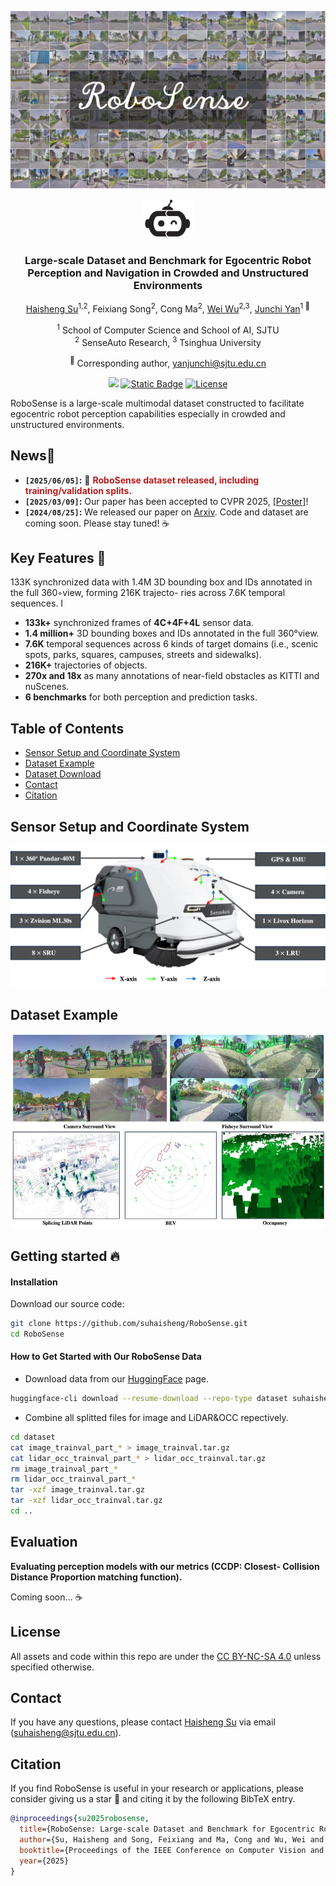 <div id="top" align="center">

![robosense](./assets/caption.gif)

<!-- <div align="center"> -->
<img src="assets/icon.png" width="80">
<!-- <h1>RoboSense</h1> -->
<h3>Large-scale Dataset and Benchmark for Egocentric Robot Perception and Navigation in Crowded and Unstructured Environments</h3>

[Haisheng Su](https://scholar.google.com.hk/citations?user=OFrMZh8AAAAJ&hl=zh-CN)<sup>1,2</sup>, Feixiang Song<sup>2</sup>, Cong Ma<sup>2</sup>, [Wei Wu](https://scholar.google.com.hk/citations?hl=zh-CN&user=9RBxtd8AAAAJ)<sup>2,3</sup>, [Junchi Yan](https://thinklab.sjtu.edu.cn/)<sup>1 :email:</sup>

<sup>1</sup> School of Computer Science and School of AI, SJTU \
<sup>2</sup> SenseAuto Research, <sup>3</sup> Tsinghua University

<sup>:email:</sup> Corresponding author, yanjunchi@sjtu.edu.cn


<!-- [![Paper](https://img.shields.io/badge/cs.CV-2408.15503-b31b1b?logo=arxiv&logoColor=red)](https://arxiv.org/abs/2408.15503) -->

<a href="https://arxiv.org/abs/2408.15503"><img src="https://img.shields.io/badge/arXiv-Paper-<color>"></a> [![Static Badge](https://img.shields.io/badge/Download-grey?style=plastic&logo=huggingface&logoColor=yellow)](https://huggingface.co/datasets/suhaisheng0527/RoboSense) [![License](https://img.shields.io/badge/License-CC_%20_BY--NC--SA_4.0-blue.svg)](https://creativecommons.org/licenses/by-nc-sa/4.0/)


</div>


<!-- ## Introduction -->
RoboSense is a large-scale multimodal dataset constructed to facilitate egocentric robot perception capabilities especially in crowded and unstructured environments.
<!-- * It contains more than 133K synchronized data of 3 main types of sensors (Camera, LiDAR and Fisheye), with 1.4M 3D bounding box and IDs annotated in the full $360^{\circ}$ view, forming 216K trajectories across 7.6K temporal sequences.
* It has $270\times$ and $18\times$ as many annotations of surrounding obstacles within near ranges as the previous datasets collected for autonomous driving scenarios such as KITTI and nuScenes. 
* Based on RoboSense, we formulate 6 benchmarks of both perception and prediction tasks to facilitate the future research development. -->

<!-- ## News -->
## News📰 <a name="news"></a>
* **`[2025/06/05]`:** 🤖  <span style="color: #B91C1C; font-weight: bold;">RoboSense dataset released, including training/validation splits.</span>
* **`[2025/03/09]`:** Our paper has been accepted to CVPR 2025, [[Poster]](./assets/cvpr2025_robosense_poster.png)!
* **`[2024/08/25]`:** We released our paper on [Arxiv](https://arxiv.org/abs/2408.15503). Code and dataset are coming soon. Please stay tuned! ☕️


## Key Features 🔑 <a name="keyfeatures"></a>

133K synchronized data with 1.4M 3D bounding box and
IDs annotated in the full 360◦view, forming 216K trajecto-
ries across 7.6K temporal sequences. I

- **133k+** synchronized frames of **4C+4F+4L** sensor data.
- **1.4 million+** 3D bounding boxes and IDs annotated in the full 360°view.
- **7.6K** temporal sequences across 6 kinds of target domains (i.e., scenic spots, parks, squares, campuses, streets and sidewalks).
- **216K+** trajectories of objects.
- **270x and 18x** as many annotations of near-field obstacles as KITTI and nuScenes.
- **6 benchmarks** for both perception and prediction tasks.


## Table of Contents
- [Sensor Setup and Coordinate System](#sensor-setup-and-coordinate-system)
- [Dataset Example](#dataset-example)
- [Dataset Download](#dataset-download)
- [Contact](#contact)
- [Citation](#citation)
<!-- - [Benchmark Setup](#benchmark-setup) -->



## Sensor Setup and Coordinate System


<div align="center">
<img src="assets/robosense.png" width="700"/>
</div>


<!-- <div style="max-width: 100%; overflow-x: auto; margin: 0 auto; !important;">
  <table style="border-collapse: collapse; border-spacing: 0; width: 100%; table-layout: fixed;">
    <tr style="border: none;">
      <td align="center" style="border: none; padding: 10px;">
        <img src="assets/robosense.png" alt="Sensor Setup" width="500" style="border-radius: 10px; box-shadow: 0 4px 8px rgba(0, 0, 0, 0.1);">
        <p><b>Contact-rich Manipulation</b></p>
      </td>
      <td align="center" style="border: none; padding: 10px;">
        <img src="assets/example.png" alt="Contact-rich Manipulation" width="5000" style="border-radius: 10px; box-shadow: 0 4px 8px rgba(0, 0, 0, 0.1);">
        <p><b>Dataset Example</b></p>
      </td>
    </tr>
  </table>
</div> -->


## Dataset Example
<div align="center">
<img src="assets/example.png" width="600"/>
</div>


<!-- ## Dataset Comparison
<div align="center"><img src="assets/comparison.png" width="900"/></div> -->


## Getting started 🔥 <a name="gettingstarted"></a>

#### Installation <a name="installation"></a>

Download our source code:
```bash
git clone https://github.com/suhaisheng/RoboSense.git
cd RoboSense
```

#### How to Get Started with Our RoboSense Data <a name="preaparedata"></a>

- Download data from our [HuggingFace](https://huggingface.co/datasets/suhaisheng0527/RoboSense) page.

```bash
huggingface-cli download --resume-download --repo-type dataset suhaisheng0527/RoboSense --local-dir ./
```


- Combine all splitted files for image and LiDAR&OCC repectively.

```bash
cd dataset
cat image_trainval_part_* > image_trainval.tar.gz
cat lidar_occ_trainval_part_* > lidar_occ_trainval.tar.gz
rm image_trainval_part_*
rm lidar_occ_trainval_part_*
tar -xzf image_trainval.tar.gz
tar -xzf lidar_occ_trainval.tar.gz
cd ..
```

<!-- Convert the data to **LeRobot Dataset** format.

```bash
python scripts/convert_to_lerobot.py --src_path /path/to/agibotworld/alpha --task_id 390 --tgt_path /path/to/save/lerobot
``` -->

<!-- #### Visualize Datasets <a name="visualizedatasets"></a>

We adapt and extend the dataset visualization script from [LeRobot Project](https://github.com/huggingface/lerobot/blob/main/lerobot/scripts/visualize_dataset.py)

```bash
python scripts/visualize_dataset.py --task-id 390 --dataset-path /path/to/lerobot/format/dataset
``` -->


## Evaluation
<!-- <div align="center"><img src="assets/benchmark_setup.png" width="900"/></div> -->

**Evaluating perception models with our metrics (CCDP: Closest-
Collision Distance Proportion matching function).**

Coming soon... ☕️


## License <a name="license"></a>

All assets and code within this repo are under the [CC BY-NC-SA 4.0](https://creativecommons.org/licenses/by-nc-sa/4.0/) unless specified otherwise.

## Contact
If you have any questions, please contact [Haisheng Su](https://scholar.google.com.hk/citations?user=OFrMZh8AAAAJ&hl=zh-CN) via email (suhaisheng@sjtu.edu.cn).

## Citation
If you find RoboSense is useful in your research or applications, please consider giving us a star 🌟 and citing it by the following BibTeX entry.

```bibtex
@inproceedings{su2025robosense,
  title={RoboSense: Large-scale Dataset and Benchmark for Egocentric Robot Perception and Navigation in Crowded and Unstructured Environments},
  author={Su, Haisheng and Song, Feixiang and Ma, Cong and Wu, Wei and Yan, Junchi},
  booktitle={Proceedings of the IEEE Conference on Computer Vision and Pattern Recognition},
  year={2025}
}
```